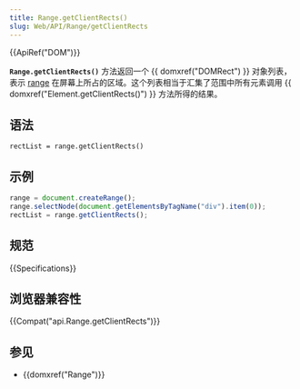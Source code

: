 ```yaml
---
title: Range.getClientRects()
slug: Web/API/Range/getClientRects
---
```

{{ApiRef("DOM")}}

**`Range.getClientRects()`** 方法返回一个 {{ domxref("DOMRect") }} 对象列表，表示 [range](/zh-CN/DOM/range) 在屏幕上所占的区域。这个列表相当于汇集了范围中所有元素调用 {{ domxref("Element.getClientRects()") }} 方法所得的结果。

## 语法

```plain
rectList = range.getClientRects()
```

## 示例

```js
range = document.createRange();
range.selectNode(document.getElementsByTagName("div").item(0));
rectList = range.getClientRects();
```

## 规范

{{Specifications}}

## 浏览器兼容性

{{Compat("api.Range.getClientRects")}}

## 参见

- {{domxref("Range")}}
